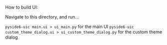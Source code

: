 How to build UI:

Navigate to this directory, and run...

`pyside6-uic main.ui > ui_main.py` for the main UI
`pyside6-uic custom_theme_dialog.ui > ui_custom_theme_dialog.py` for the custom theme dialog  